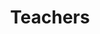 ---
title: "Teachers"
meta_title: "Our Teachers"
description: "Meet our experienced percussion instructors from the Shenyang Conservatory of Music and leading orchestras."
draft: false

teachers:
  - name: "汪迪 - Andy Wang"
    image: "/images/Andy.png"
    bio: |
      Born into a musical family  
      **2005** - Began studying percussion under Cui Dawei, Principal Percussionist of the Liaoning Symphony Orchestra  
      **2011** - Studied at Shenyang Conservatory of Music under postgraduate supervisor Lü Qingshan  
      **2012** - Appointed Principal Percussionist of the Northern National Orchestra  
      **2014** - Appointed Principal Percussionist of the Liaoning Grand Theatre Philharmonic Orchestra and performed in the Disney Animated Concert  
      **2018** - Founded SAS Percussion Teaching & Research Studio in Australia  
      **2019** - Organized the first Melbourne National Percussion Concert in Australia  
      **2021** - Founded SAS LIVE HOUSE in Australia, being proficient in Chinese, Western, and Latin percussion instruments  
      **2022** - Organized the second Melbourne National Percussion Concert in Australia  
      **2025** - Organized the third Melbourne National Percussion Concert in Australia

  - name: "张毅桢 - Steven Zhang"
    image: "/images/Steven.png"
    bio: |
      Started learning piano at the age of 5 under Professor Lu Wei from Shanghai Normal University  
      **2012** - Began studying Western percussion in Australia under Julian Schweitzer  
      **2016** - Performed with the school jazz band in the Australian National Competition and received the individual "Super Band" award  
      **2017** - Appointed Principal Percussionist of the Xinjingshan Symphony Orchestra and participated in a performance tour in China  
      **2018** - Began studying Chinese percussion under Wang Di  
      **2019** - Performed in the first Melbourne National Percussion Concert under the guidance of mentor Wang Di  
      **2022** - Performed in the second Melbourne National Percussion Concert under the guidance of mentor Wang Di  
      **2025** - Performed in the third Melbourne National Percussion Concert under the guidance of mentor Wang Di

  - name: "萧见贤 - Edward Xiao"
    image: "/images/Edward.png"
    bio: |
      **2016** - Studied percussion at Camberwell Girls Grammar School under Mat Duniam  
      **2018** - Studied percussion at Carey Baptist Grammar School under George Andrews  
      **2018** - Performed with the school at the Victorian School Music Festival and received the "Platinum Award"  
      **2019** - Appointed Percussionist of the Xinjingshan Symphony Orchestra and participated in a performance tour in China  
      **2019** - Studied at the SAS Percussion Teaching & Research Studio under mentor Wang Di  
      **2022** - Featured as a soloist in the Melbourne National Percussion Concert  
      **2023** - Furthered studies at Shenyang Conservatory of Music under percussion mentor Zhang Youhan  
      **2024** - Appointed Principal Percussionist of the Xinjingshan Symphony Orchestra  
      **2025** - Performed in the third Melbourne National Percussion Concert under the guidance of mentor Wang Di

  - name: "王嘉豪 - Ryan Wang"
    image: "/images/Logo.png"
    bio: |
      Biography coming soon...

  - name: "Sean HX"
    image: "/images/Logo.png"
    bio: |
      Biography coming soon...
---